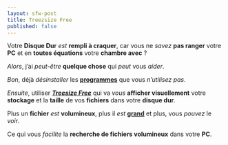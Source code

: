 ```yaml
---
layout: sfw-post
title: Treezsize Free
published: false
---
```


Votre **Disque Dur** *est* **rempli à craquer**, car vous ne *savez* **pas ranger** votre **PC** et en **toutes équations** votre **chambre avec** ?  

*Alors*, j’ai *peut-être* **quelque chose** qui *peut* vous *aider*.  

*Bon*, déjà *désinstaller* les [**programmes**](ms-settings:appsfeatures) que vous *n’utilisez pas*.  

*Ensuite*, utiliser [***Treesize Free***](https://www.jam-software.com/treesize_free) qui va *vous* **afficher visuellement** votre **stockage** et la **taille** de vos **fichiers** dans votre **disque dur**.  

Plus un **fichier** *est* **volumineux**, plus il *est* [**grand**](https://youtu.be/biJq3CSBQ4s?si=_cper7XcQcRLqTuX&t=2) et plus, vous *pouvez* le *voir*.  

Ce qui vous *facilite* la **recherche de fichiers volumineux** dans votre **PC**.
